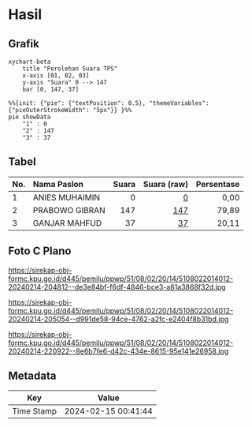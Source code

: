 # Hasil

## Grafik

```mermaid
xychart-beta
    title "Perolehan Suara TPS"
    x-axis [01, 02, 03]
    y-axis "Suara" 0 --> 147
    bar [0, 147, 37]
```

```mermaid
%%{init: {"pie": {"textPosition": 0.5}, "themeVariables": {"pieOuterStrokeWidth": "5px"}} }%%
pie showData
    "1" : 0
    "2" : 147
    "3" : 37
```

## Tabel

| No. | Nama Paslon    | Suara | Suara (raw) | Persentase |
|:--- |:-------------- | -----:| -----------:| ----------:|
| 1   | ANIES MUHAIMIN | 0     | [0][p-1]    | 0,00       |
| 2   | PRABOWO GIBRAN | 147   | [147][p-2]  | 79,89      |
| 3   | GANJAR MAHFUD  | 37    | [37][p-3]   | 20,11      |


[p-1]: https://github.com/gigit-pemilu/pemilu-2024-51-bali/blob/main/pilpres/hitung-suara/sub/51-bali/sub/08-buleleng/sub/02-seririt/sub/2014-patemon/sub/012-tps/sub/paslon-1.txt
[p-2]: https://github.com/gigit-pemilu/pemilu-2024-51-bali/blob/main/pilpres/hitung-suara/sub/51-bali/sub/08-buleleng/sub/02-seririt/sub/2014-patemon/sub/012-tps/sub/paslon-2.txt
[p-3]: https://github.com/gigit-pemilu/pemilu-2024-51-bali/blob/main/pilpres/hitung-suara/sub/51-bali/sub/08-buleleng/sub/02-seririt/sub/2014-patemon/sub/012-tps/sub/paslon-3.txt

## Foto C Plano

https://sirekap-obj-formc.kpu.go.id/d445/pemilu/ppwp/51/08/02/20/14/5108022014012-20240214-204812--de3e84bf-f6df-4846-bce3-a81a3868f32d.jpg

https://sirekap-obj-formc.kpu.go.id/d445/pemilu/ppwp/51/08/02/20/14/5108022014012-20240214-205054--d991de58-94ce-4762-a2fc-e2404f8b31bd.jpg

https://sirekap-obj-formc.kpu.go.id/d445/pemilu/ppwp/51/08/02/20/14/5108022014012-20240214-220922--8e6b7fe6-d42c-434e-8615-95e141e26958.jpg


## Metadata

| Key        | Value               |
| ---------- | ------------------- |
| Time Stamp | 2024-02-15 00:41:44 |



